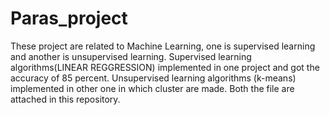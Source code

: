 # Paras_project
These project are related to Machine Learning, one is supervised learning and another is unsupervised learning. Supervised learning algorithms(LINEAR REGGRESSION) implemented in one project and got the accuracy of 85 percent. Unsupervised learning algorithms (k-means) implemented in other one in which cluster are made. Both the file are attached in this repository.
